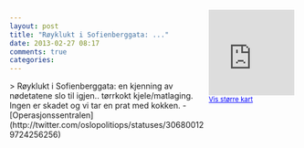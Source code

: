 ```yaml
---
layout: post
title: "Røyklukt i Sofienberggata: ..."
date: 2013-02-27 08:17
comments: true
categories: 
---
```

<div style="float:right; margin:5px; position:relative;top:-130px;"><iframe width="150" height="150" frameborder="0" scrolling="no" marginheight="0" marginwidth="0" src="http://maps.google.com/maps?q=Sofienberggata,+Oslo&hl=no&t=m&z=14&output=embed&iwloc=&"></iframe><br/><small><a href="http://maps.google.com/maps?q=Sofienberggata,+Oslo&hl=no&t=m&z=14&source=embed&iwloc=A" style="color:#0000FF;text-align:left" target="_new">Vis st&oslash;rre kart</a></small></div>
> Røyklukt i Sofienberggata: en kjenning av nødetatene slo til igjen.. tørrkokt kjele/matlaging. Ingen er skadet og vi tar en prat med kokken.
- [Operasjonssentralen](http://twitter.com/oslopolitiops/statuses/306800129724256256)
